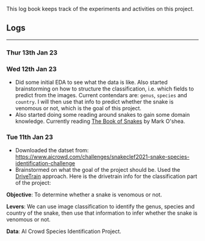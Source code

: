 This log book keeps track of the experiments and activities on this project.

## Logs

<hr>



### Thur 13th Jan 23




### Wed 12th Jan 23
- Did some initial EDA to see what the data is like. Also started brainstorming on how to structure the classification, i.e. which fields to predict from the images. Current contendars are: `genus`, `species` and `country`. I will then use that info to predict whether the snake is venomous or not, which is the goal of this project.
- Also started doing some reading around snakes to gain some domain knowledge. Currently reading [The Book of Snakes](https://www.amazon.com/Book-Snakes-Life-Size-Hundred-Species/dp/022645939X) by Mark O'shea.


### Tue 11th Jan 23
- Downloaded the datset from: https://www.aicrowd.com/challenges/snakeclef2021-snake-species-identification-challenge
- Brainstormed on what the goal of the project should be. Used the [DriveTrain](https://www.oreilly.com/radar/drivetrain-approach-data-products/) approach. Here is the drivetrain info for the classification part of the project:

**Objective**: To determine whether a snake is venomous or not.

**Levers**: We can use image classification to identify the genus, species and country of the snake, then use that information to infer whether the snake is venomous or not. 

**Data**: AI Crowd Species Identification Project.
